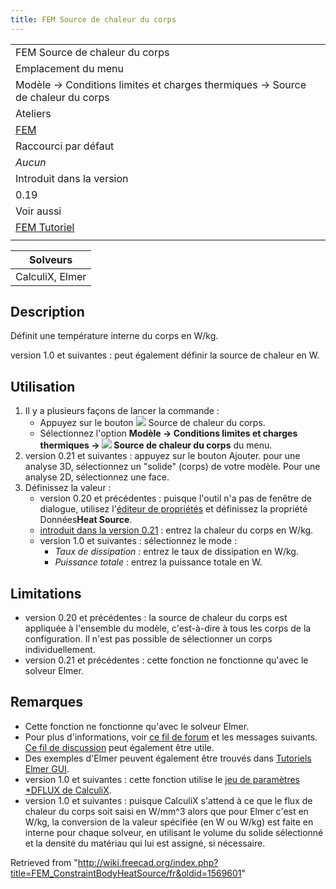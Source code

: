 ```yaml
---
title: FEM Source de chaleur du corps
---
```

|  |
| --- |
| FEM Source de chaleur du corps |
| Emplacement du menu |
| Modèle → Conditions limites et charges thermiques → Source de chaleur du corps |
| Ateliers |
| [FEM](/FEM_Workbench/fr "FEM Workbench/fr") |
| Raccourci par défaut |
| *Aucun* |
| Introduit dans la version |
| 0.19 |
| Voir aussi |
| [FEM Tutoriel](/FEM_tutorial/fr "FEM tutorial/fr") |
|  |

| Solveurs |
| --- |
| CalculiX, Elmer |

## Description

Définit une température interne du corps en W/kg.

version 1.0 et suivantes : peut également définir la source de chaleur en W.

## Utilisation

1. Il y a plusieurs façons de lancer la commande :
   * Appuyez sur le bouton ![](/images/FEM_ConstraintBodyHeatSource.svg) Source de chaleur du corps.
   * Sélectionnez l'option **Modèle → Conditions limites et charges thermiques → ![](/images/FEM_ConstraintBodyHeatSource.svg) Source de chaleur du corps** du menu.
2. version 0.21 et suivantes : appuyez sur le bouton Ajouter. pour une analyse 3D, sélectionnez un "solide" (corps) de votre modèle. Pour une analyse 2D, sélectionnez une face.
3. Définissez la valeur :
   * version 0.20 et précédentes : puisque l'outil n'a pas de fenêtre de dialogue, utilisez l'[éditeur de propriétés](/Property_editor/fr "Property editor/fr") et définissez la propriété Données**Heat Source**.
   * [introduit dans la version 0.21](/Release_notes_0.21/fr "Release notes 0.21/fr") : entrez la chaleur du corps en W/kg.
   * version 1.0 et suivantes : sélectionnez le mode :
     + *Taux de dissipation* : entrez le taux de dissipation en W/kg.
     + *Puissance totale* : entrez la puissance totale en W.

## Limitations

* version 0.20 et précédentes : la source de chaleur du corps est appliquée à l'ensemble du modèle, c'est-à-dire à tous les corps de la configuration. Il n'est pas possible de sélectionner un corps individuellement.
* version 0.21 et précédentes : cette fonction ne fonctionne qu'avec le solveur Elmer.

## Remarques

* Cette fonction ne fonctionne qu'avec le solveur Elmer.
* Pour plus d'informations, voir [ce fil de forum](https://forum.freecadweb.org/viewtopic.php?f=18&t=44705&start=490#p422539) et les messages suivants. [Ce fil de discussion](https://forum.freecadweb.org/viewtopic.php?f=18&t=28926) peut également être utile.
* Des exemples d'Elmer peuvent également être trouvés dans [Tutoriels Elmer GUI](https://www.nic.funet.fi/pub/sci/physics/elmer/doc/ElmerTutorials.pdf).
* version 1.0 et suivantes : cette fonction utilise le [jeu de paramètres \*DFLUX de CalculiX](https://web.mit.edu/calculix_v2.7/CalculiX/ccx_2.7/doc/ccx/node188.html).
* version 1.0 et suivantes : puisque CalculiX s'attend à ce que le flux de chaleur du corps soit saisi en W/mm^3 alors que pour Elmer c'est en W/kg, la conversion de la valeur spécifiée (en W ou W/kg) est faite en interne pour chaque solveur, en utilisant le volume du solide sélectionné et la densité du matériau qui lui est assigné, si nécessaire.

Retrieved from "<http://wiki.freecad.org/index.php?title=FEM_ConstraintBodyHeatSource/fr&oldid=1569601>"
